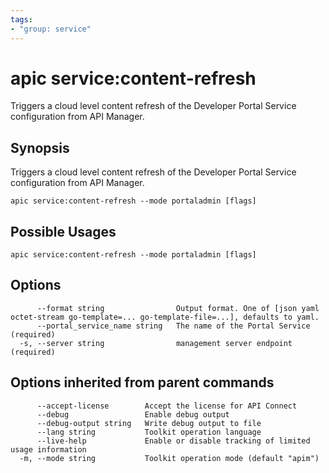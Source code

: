 ```yaml
---
tags:
- "group: service"
---
```

# apic service:content-refresh

Triggers a cloud level content refresh of the Developer Portal Service configuration from API Manager.

## Synopsis

Triggers a cloud level content refresh of the Developer Portal Service configuration from API Manager.

```
apic service:content-refresh --mode portaladmin [flags]
```

## Possible Usages

```
apic service:content-refresh --mode portaladmin [flags]
```

## Options

```
      --format string                Output format. One of [json yaml octet-stream go-template=... go-template-file=...], defaults to yaml.
      --portal_service_name string   The name of the Portal Service (required)
  -s, --server string                management server endpoint (required)
```

## Options inherited from parent commands

```
      --accept-license        Accept the license for API Connect
      --debug                 Enable debug output
      --debug-output string   Write debug output to file
      --lang string           Toolkit operation language
      --live-help             Enable or disable tracking of limited usage information
  -m, --mode string           Toolkit operation mode (default "apim")
```
